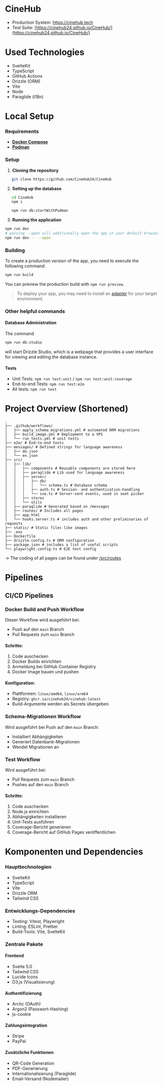 # CineHub
- Production System: https://cinehub.tech
- Test Suite: [https://cinehub24.github.io/CineHub/](https://cinehub24.github.io/CineHub/)

# Used Technologies
- SvelteKit
- TypeScript
- GitHub Actions
- Drizzle (ORM)
- Vite
- Node
- Paraglide (i18n)

# Local Setup

### Requirements

- [**Docker Compose**](https://formulae.brew.sh/formula/docker-compose)
- [**Podman**](https://podman.io/)

### Setup

1. **Cloning the repository**

```bash
   git clone https://github.com/CineHub24/CineHub
```
2. **Setting up the database**
```bash
   cd CineHub
   npm i

   npm run db:startWithPodman
```

3. **Running the application**
```bash
npm run dev
# passing --open will additionally open the app in your default browser
npm run dev -- --open
```

### Building

To create a production version of the app, you need to execute the following command:

```bash
npm run build
```

You can preview the production build with `npm run preview`.

> To deploy your app, you may need to install an [adapter](https://svelte.dev/docs/kit/adapters) for your target environment.

### Other helpful commands
#### Database Administration
The command
```bash
npm run db:studio
```
will start Drizzle Studio, which is a webpage that provides a user interface for  viewing and editing the database instance.

#### Tests
- Unit Tests: `npm run test:unit` / `npm run test:unit:coverage`
- End-to-end Tests: `npm run test:e2e`
- All tests: `npm run test`

# Project Overview (Shortened)

```
.
├── .github/workflows/
│   ├── apply_schema_migrations.yml # automated ORM migrations
│   ├── build_image.yml # Deployment to a VPS
│   └── run_tests.yml # unit tests
├── e2e/ # End-to-end tests
├── messages/ # Defined strings for language awareness
│   ├── de.json
│   └── en.json
├── src/
│   ├── lib/
│   │   ├── components # Reusable components are stored here
│   │   ├── paraglide # Lib used for language awareness
│   │   ├── server/
│   │   │   ├── db/
│   │   │   │   └── schema.ts # Database schema
│   │   │   ├── auth.ts # Session- and authentication-handling
│   │   │   └── sse.ts # Server-sent events, used in seat picker
│   │   ├── stores
│   │   └── utils
│   ├── paraglide # Generated based on /messages
│   ├── routes/ # Includes all pages
│   ├── app.html
│   └── hooks.server.ts # includes auth and other preliminaries of requests
├── static/ # Static files like images
├── .env
├── Dockerfile
├── drizzle.config.ts # ORM configuration
├── package.json # includes a list of useful scripts
└── playwright.config.ts # E2E test config
```

-> The coding of all pages can be found under [/src/routes](https://github.com/CineHub24/CineHub/tree/main/src/routes)

# Pipelines
## CI/CD Pipelines

### Docker Build and Push Workflow

Dieser Workflow wird ausgeführt bei:
- Push auf den `main` Branch
- Pull Requests zum `main` Branch

#### Schritte:
1. Code auschecken
2. Docker Buildx einrichten
3. Anmeldung bei GitHub Container Registry
4. Docker Image bauen und pushen

#### Konfiguration:
- Plattformen: `linux/amd64`, `linux/arm64`
- Registry: `ghcr.io/cinehub24/cinehub:latest`
- Build-Argumente werden als Secrets übergeben

### Schema-Migrationen Workflow

Wird ausgeführt bei Push auf den `main` Branch:
- Installiert Abhängigkeiten
- Generiert Datenbank-Migrationen
- Wendet Migrationen an

### Test Workflow

Wird ausgeführt bei:
- Pull Requests zum `main` Branch
- Pushes auf den `main` Branch

#### Schritte:
1. Code auschecken
2. Node.js einrichten
3. Abhängigkeiten installieren
4. Unit-Tests ausführen
5. Coverage-Bericht generieren
6. Coverage-Bericht auf GitHub Pages veröffentlichen



# Komponenten und Dependencies

### Haupttechnologien
- SvelteKit
- TypeScript
- Vite
- Drizzle ORM
- Tailwind CSS

### Entwicklungs-Dependencies
- Testing: Vitest, Playwright
- Linting: ESLint, Prettier
- Build-Tools: Vite, SvelteKit

### Zentrale Pakete

#### Frontend
- Svelte 5.0
- Tailwind CSS
- Lucide Icons
- D3.js (Visualisierung)

#### Authentifizierung
- Arctic (OAuth)
- Argon2 (Passwort-Hashing)
- js-cookie

#### Zahlungsintegration
- Stripe
- PayPal

#### Zusätzliche Funktionen
- QR-Code Generation
- PDF-Generierung
- Internationalisierung (Paraglide)
- Email-Versand (Nodemailer)
